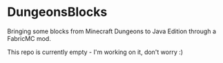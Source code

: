 # DungeonsBlocks
Bringing some blocks from Minecraft Dungeons to Java Edition through a FabricMC mod.

This repo is currently empty - I'm working on it, don't worry :)
